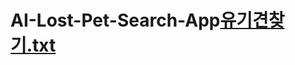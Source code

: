 # AI-Lost-Pet-Search-App[유기견찾기.txt](https://github.com/qortmdgh4141/AI-Lost-Pet-Search-App/files/9386249/default.txt)
